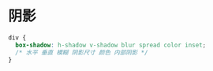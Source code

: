 # 阴影

```css
div {
  box-shadow: h-shadow v-shadow blur spread color inset;
  /* 水平 垂直 模糊 阴影尺寸 颜色 内部阴影 */
}
```
